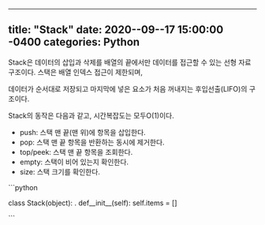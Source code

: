 
---
title: "Stack"
date: 2020--09--17 15:00:00 -0400
categories: Python
---
Stack은 데이터의 삽입과 삭제를 배열의 끝에서만 데이터를 접근할 수 있는 선형 자료구조이다. 스택은 배열 인덱스 접근이 제한되며, 

데이터가 순서대로 저장되고 마지막에 넣은 요소가 처음 꺼내지는 후입선출(LIFO)의 구조이다.

Stack의 동작은 다음과 같고, 시간복잡도는 모두O(1)이다.

- push: 스택 맨 끝(맨 위)에 항목을 삽입한다.
- pop: 스택 맨 끝 항목을 반환하는 동시에 제거한다.
- top/peek: 스택 맨 끝 항목을 조회한다.
- empty: 스택이 비어 있는지 확인한다.
- size: 스택 크기를 확인한다.

​```python

class Stack(object):
.
    def__init__(self):
        self.items = []

​```


[jekyll-docs]: https://jekyllrb.com/docs/home
[jekyll-gh]:   https://github.com/jekyll/jekyll
[jekyll-talk]: https://talk.jekyllrb.com/